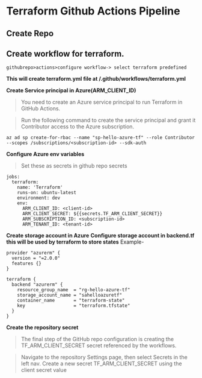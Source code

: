 # Terraform Github Actions Pipeline
## Create Repo
## Create workflow for terraform. 
```
githubrepo>actions>configure workflow-> select terraform predefined
```
**This will create terraform.yml file at /.github/workflows/terraform.yml**

**Create Service principal in Azure(ARM_CLIENT_ID)**
>   You need to create an Azure service principal to run Terraform in GitHub Actions.

>   Run the following command to create the service principal and grant it Contributor access to the Azure subscription.

```
az ad sp create-for-rbac --name "sp-hello-azure-tf" --role Contributor --scopes /subscriptions/<subscription-id> --sdk-auth

```
**Configure Azure env variables**
> Set these as secrets in github repo secrets


```
jobs:
  terraform:
    name: 'Terraform'
    runs-on: ubuntu-latest
    environment: dev
    env:
      ARM_CLIENT_ID: <client-id>
      ARM_CLIENT_SECRET: ${{secrets.TF_ARM_CLIENT_SECRET}}
      ARM_SUBSCRIPTION_ID: <subscription-id>
      ARM_TENANT_ID: <tenant-id>
```

**Create storage account in Azure**
**Configure storage account in backend.tf this will be used by terraform to store states**
Example-
```
provider "azurerm" {
  version = "=2.0.0"
  features {}
}

terraform {
  backend "azurerm" {
    resource_group_name  = "rg-hello-azure-tf"
    storage_account_name = "sahelloazuretf"
    container_name       = "terraform-state"
    key                  = "terraform.tfstate"
  }
}

```

**Create the repository secret**
>   The final step of the GitHub repo configuration is creating the TF_ARM_CLIENT_SECRET secret referenced by the workflows.

> Navigate to the repository Settings page, then select Secrets in the left nav. Create a new secret TF_ARM_CLIENT_SECRET using the client secret value





